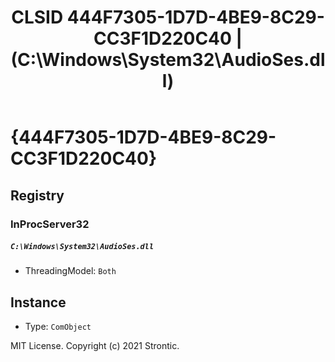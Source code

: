 ﻿---
title: "CLSID 444F7305-1D7D-4BE9-8C29-CC3F1D220C40 | (C:\\Windows\\System32\\AudioSes.dll)"
excerpt: What is COM-Object CLSID 444F7305-1D7D-4BE9-8C29-CC3F1D220C40?
---

# {444F7305-1D7D-4BE9-8C29-CC3F1D220C40}


## Registry


### InProcServer32

##### `C:\Windows\System32\AudioSes.dll`
* ThreadingModel: `Both`

## Instance

* Type: `ComObject`

MIT License. Copyright (c) 2021 Strontic.



